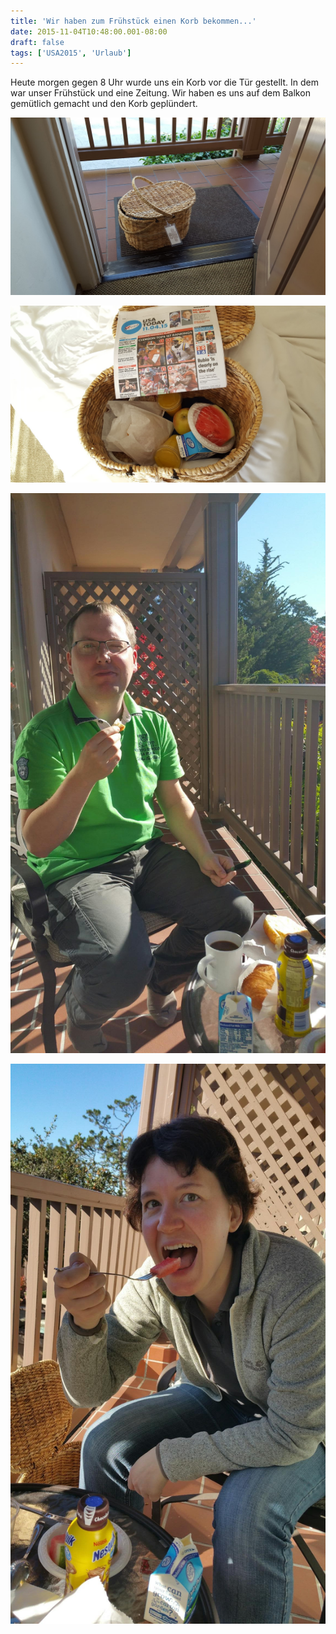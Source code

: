 ```yaml
---
title: 'Wir haben zum Frühstück einen Korb bekommen...'
date: 2015-11-04T10:48:00.001-08:00
draft: false
tags: ['USA2015', 'Urlaub']
---
```


Heute morgen gegen 8 Uhr wurde uns ein Korb vor die Tür gestellt. In dem war unser Frühstück und eine Zeitung. Wir haben es uns auf dem Balkon gemütlich gemacht und den Korb geplündert.

![](/urlaub11to15-images/15/20151104_081459.jpg) 

![](/urlaub11to15-images/15/20151104_081534.jpg) 

![](/urlaub11to15-images/15/20151104_094414.jpg) 

![](/urlaub11to15-images/15/20151104_094437.jpg)